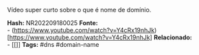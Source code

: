Vídeo super curto sobre o que é nome de domínio.

**Hash:** NR202209180025
**Fonte:**  
	- (https://www.youtube.com/watch?v=Y4cRx19nhJk)[https://www.youtube.com/watch?v=Y4cRx19nhJk]
**Relacionado:**  
	- [[]]
**Tags:**  #dns #domain-name 
